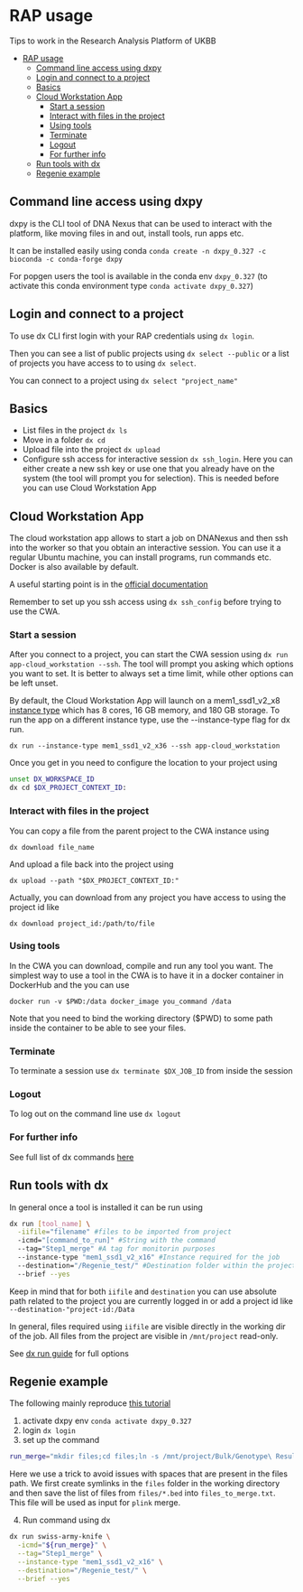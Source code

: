 # RAP usage

Tips to work in the Research Analysis Platform of UKBB

- [RAP usage](#rap-usage)
  - [Command line access using dxpy](#command-line-access-using-dxpy)
  - [Login and connect to a project](#login-and-connect-to-a-project)
  - [Basics](#basics)
  - [Cloud Workstation App](#cloud-workstation-app)
    - [Start a session](#start-a-session)
    - [Interact with files in the project](#interact-with-files-in-the-project)
    - [Using tools](#using-tools)
    - [Terminate](#terminate)
    - [Logout](#logout)
    - [For further info](#for-further-info)
  - [Run tools with dx](#run-tools-with-dx)
  - [Regenie example](#regenie-example)

## Command line access using dxpy

dxpy is the CLI tool of DNA Nexus that can be used to interact with the platform, like moving files in and out, install tools, run apps etc.

It can be installed easily using conda `conda create -n dxpy_0.327 -c bioconda -c conda-forge dxpy`

For popgen users the tool is available in the conda env `dxpy_0.327` (to activate this conda environment type `conda activate dxpy_0.327`)

## Login and connect to a project

To use dx CLI first login with your RAP credentials using `dx login`.

Then you can see a list of public projects using `dx select --public` or a list of projects you have access to to using `dx select`.

You can connect to a project using `dx select "project_name"`

## Basics

- List files in the project `dx ls`
- Move in a folder `dx cd`
- Upload file into the project `dx upload`
- Configure ssh access for interactive session `dx ssh_login`. Here you can either create a new ssh key or use one that you already have on the system (the tool will prompt you for selection). This is needed before you can use Cloud Workstation App

## Cloud Workstation App

The cloud workstation app allows to start a job on DNANexus and then ssh into the worker so that you obtain an interactive session. You can use it a regular Ubuntu machine, you can install programs, run commands etc. Docker is also available by default.

A useful starting point is in the [official documentation](https://documentation.dnanexus.com/developer/cloud-workstations/cloud-workstation)

Remember to set up you ssh access using `dx ssh_config` before trying to use the CWA.

### Start a session

After you connect to a project, you can start the CWA session using `dx run app-cloud_workstation --ssh`. The tool will prompt you asking which options you want to set. It is better to always set a time limit, while other options can be left unset.

By default, the Cloud Workstation App will launch on a mem1_ssd1_v2_x8 [instance type](https://documentation.dnanexus.com/developer/api/running-analyses/instance-types) which has 8 cores, 16 GB memory, and 180 GB storage. To run the app on a different instance type, use the --instance-type flag for dx run.

`dx run --instance-type mem1_ssd1_v2_x36 --ssh app-cloud_workstation`

Once you get in you need to configure the location to your project using

```bash
unset DX_WORKSPACE_ID
dx cd $DX_PROJECT_CONTEXT_ID:
```

### Interact with files in the project

You can copy a file from the parent project to the CWA instance using

`dx download file_name`

And upload a file back into the project using

`dx upload --path "$DX_PROJECT_CONTEXT_ID:"`

Actually, you can download from any project you have access to using the project id like

`dx download project_id:/path/to/file`

### Using tools

In the CWA you can download, compile and run any tool you want. The simplest way to use a tool in the CWA is to have it in a docker container in DockerHub and the you can use

`docker run -v $PWD:/data docker_image you_command /data`

Note that you need to bind the working directory ($PWD) to some path inside the container to be able to see your files.

### Terminate

To terminate a session use `dx terminate $DX_JOB_ID` from inside the session

### Logout

To log out on the command line use `dx logout`

### For further info

See full list of dx commands [here](https://documentation.dnanexus.com/user/helpstrings-of-sdk-command-line-utilities)

## Run tools with dx

In general once a tool is installed it can be run using

```bash
dx run [tool_name] \
  -iifile="filename" #files to be imported from project
  -icmd="[command_to_run]" #String with the command
  --tag="Step1_merge" #A tag for monitorin purposes
  --instance-type "mem1_ssd1_v2_x16" #Instance required for the job
  --destination="/Regenie_test/" #Destination folder within the project to write to
  --brief --yes
```

Keep in mind that for both `iifile` and `destination` you can use absolute path related to the project you are currently logged in or add a project id like `--destination-"project-id:/Data`

In general, files required using `iifile` are visible directly in the working dir of the job. All files from the project are visible in `/mnt/project` read-only.

See [dx run guide](https://documentation.dnanexus.com/user/helpstrings-of-sdk-command-line-utilities#run) for full options

## Regenie example

The following mainly reproduce [this tutorial](https://www.youtube.com/watch?v=762PVlyZJ-U)

1. activate dxpy env `conda activate dxpy_0.327`
2. login `dx login`
3. set up the command

  ```bash
  run_merge="mkdir files;cd files;ln -s /mnt/project/Bulk/Genotype\ Results/Genotype\ calls/ukb22418_c* ./;cd ..;ls files/*.bed | sed 's/.bed//g' > files_to_merge.txt;plink --merge-list files_to_merge.txt --make-bed --autosome-xy --out ukb22418_c1_22_v2_merged;rm files_to_merge.txt;"
  ```

  Here we use a trick to avoid issues with spaces that are present in the files path. We first create symlinks in the `files` folder in the working directory and then save the list of files from `files/*.bed` into `files_to_merge.txt`. This file will be used as input for `plink` merge.

4. Run command using dx

  ```bash
  dx run swiss-army-knife \
    -icmd="${run_merge}" \
    --tag="Step1_merge" \
    --instance-type "mem1_ssd1_v2_x16" \
    --destination="/Regenie_test/" \
    --brief --yes
  ```